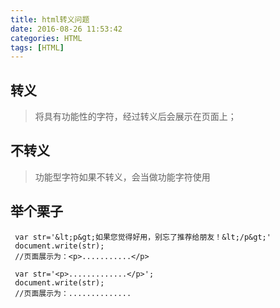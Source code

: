 ```yaml
---
title: html转义问题
date: 2016-08-26 11:53:42
categories: HTML
tags: [HTML]
---
```


## 转义

>将具有功能性的字符，经过转义后会展示在页面上；
## 不转义

>功能型字符如果不转义，会当做功能字符使用


## 举个栗子

```
 var str='&lt;p&gt;如果您觉得好用，别忘了推荐给朋友！&lt;/p&gt;'
 document.write(str);
 //页面展示为：<p>...........</p>
 
 var str='<p>.............</p>';
 document.write(str);
 //页面展示为：..............
```